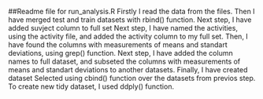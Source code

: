 ##Readme file for run_analysis.R
Firstly I read the data from the files. 
Then I have merged test and train datasets with rbind() function.
Next step, I have added suvject column to full set
Next step, I have named the activities, using the activity file, and added the activity column to my full set.
Then, I have found the columns with measurements of means and standart deviations, using grep() function.
Next step, I have added the column names to full dataset, and subseted the columns with measurements of means and standart deviations to another datasets.
Finally, I have created dataset Selected using cbind() function over the datasets from previos step.
To create new tidy dataset, I used ddply() function.